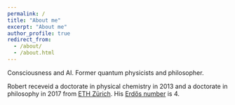```yaml
---
permalink: /
title: "About me"
excerpt: "About me"
author_profile: true
redirect_from: 
  - /about/
  - /about.html
---
```


<!-- ## Under construction -->

<!-- Dr. Dr. Robert Prentner -->

Consciousness and AI. Former quantum physicists and philosopher.

Robert receveid a doctorate in physical chemistry in 2013 and a doctorate in philosophy in 2017 from [ETH Zürich](https://www.ethz.ch/). His [Erdős number](https://en.wikipedia.org/wiki/Erd%C5%91s_number) is 4.

<!-- Email: linchen.dr [at] gmail [dot] com -->

<!-- ORCID Researcher ID: 0000-0003-0349-6577. -->
